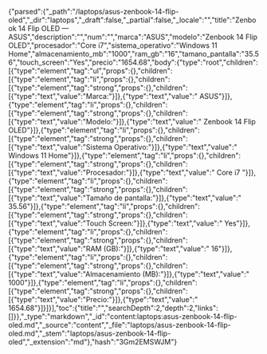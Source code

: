 {"parsed":{"_path":"/laptops/asus-zenbook-14-flip-oled","_dir":"laptops","_draft":false,"_partial":false,"_locale":"","title":"Zenbook 14 Flip OLED — ASUS","description":"","num":"","marca":"ASUS","modelo":"Zenbook 14 Flip OLED","procesador":"Core i7","sistema_operativo":"Windows 11 Home","almacenamiento_mb":"1000","ram_gb":"16","tamano_pantalla":"35.56","touch_screen":"Yes","precio":"1654.68","body":{"type":"root","children":[{"type":"element","tag":"ul","props":{},"children":[{"type":"element","tag":"li","props":{},"children":[{"type":"element","tag":"strong","props":{},"children":[{"type":"text","value":"Marca:"}]},{"type":"text","value":" ASUS"}]},{"type":"element","tag":"li","props":{},"children":[{"type":"element","tag":"strong","props":{},"children":[{"type":"text","value":"Modelo:"}]},{"type":"text","value":" Zenbook 14 Flip OLED"}]},{"type":"element","tag":"li","props":{},"children":[{"type":"element","tag":"strong","props":{},"children":[{"type":"text","value":"Sistema Operativo:"}]},{"type":"text","value":" Windows 11 Home"}]},{"type":"element","tag":"li","props":{},"children":[{"type":"element","tag":"strong","props":{},"children":[{"type":"text","value":"Procesador:"}]},{"type":"text","value":" Core i7 "}]},{"type":"element","tag":"li","props":{},"children":[{"type":"element","tag":"strong","props":{},"children":[{"type":"text","value":"Tamaño de pantalla:"}]},{"type":"text","value":" 35.56"}]},{"type":"element","tag":"li","props":{},"children":[{"type":"element","tag":"strong","props":{},"children":[{"type":"text","value":"Touch Screen:"}]},{"type":"text","value":" Yes"}]},{"type":"element","tag":"li","props":{},"children":[{"type":"element","tag":"strong","props":{},"children":[{"type":"text","value":"RAM (GB):"}]},{"type":"text","value":" 16"}]},{"type":"element","tag":"li","props":{},"children":[{"type":"element","tag":"strong","props":{},"children":[{"type":"text","value":"Almacenamiento (MB):"}]},{"type":"text","value":" 1000"}]},{"type":"element","tag":"li","props":{},"children":[{"type":"element","tag":"strong","props":{},"children":[{"type":"text","value":"Precio:"}]},{"type":"text","value":" 1654.68"}]}]}],"toc":{"title":"","searchDepth":2,"depth":2,"links":[]}},"_type":"markdown","_id":"content:laptops:asus-zenbook-14-flip-oled.md","_source":"content","_file":"laptops/asus-zenbook-14-flip-oled.md","_stem":"laptops/asus-zenbook-14-flip-oled","_extension":"md"},"hash":"3Gm2EMSWJM"}